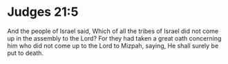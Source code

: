 # Judges 21:5

And the people of Israel said, Which of all the tribes of Israel did not come up in the assembly to the Lord? For they had taken a great oath concerning him who did not come up to the Lord to Mizpah, saying, He shall surely be put to death.

